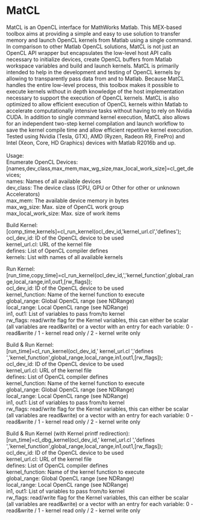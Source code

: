 # MatCL
MatCL is an OpenCL interface for MathWorks Matlab. This MEX-based toolbox aims at providing a simple and easy to use solution to transfer memory and launch OpenCL kernels from Matlab using a single command.
In comparison to other Matlab OpenCL solutions, MatCL is not just an OpenCL API wrapper but encapsulates the low-level host API calls necessary to initialize devices, create OpenCL buffers from Matlab workspace variables and build and launch kernels.
MatCL is primarily intended to help in the development and testing of OpenCL kernels by allowing to transparently pass data from and to Matlab. 
Because MatCL handles the entire low-level process, this toolbox makes it possible to execute kernels without in depth knowledge of the host implementation necessary to support the execution of OpenCL kernels.
MatCL is also optimized to allow efficient execution of OpenCL kernels within Matlab to accelerate computationally intensive tasks without having to rely on Nvidia CUDA. In addition to single command kernel execution, MatCL also allows for an independent two-step kernel compilation and launch workflow to save the kernel compile time and allow efficient repetitive kernel execution. 
<br>
Tested using Nvidia (Tesla, GTX), AMD (Ryzen, Radeon R9, FirePro) and Intel (Xeon, Core, HD Graphics) devices with Matlab R2016b and up.<br>
<br>
Usage:
<br>
Enumerate OpenCL Devices:<br/>
[names,dev_class,max_mem,max_wg_size,max_local_work_size]=cl_get_devices;<br/>
names: Names of all available devices<br/>
dev_class: The device class (CPU, GPU or Other for other or unknown Accelerators)<br/>
max_mem: The available device memory in bytes<br/>
max_wg_size: Max. size of OpenCL work group<br/>
max_local_work_size: Max. size of work items<br/>

Build Kernel:<br/>
[comp_time,kernels]=cl_run_kernel(ocl_dev_id,'kernel_url.cl','defines');<br/>
ocl_dev_id: ID of the OpenCL device to be used<br/>
kernel_url.cl: URL of the kernel file<br/>
defines: List of OpenCL compiler defines<br/>
kernels: List with names of all available kernels<br/>

Run Kernel:<br/>
[run_time,copy_time]=cl_run_kernel(ocl_dev_id,','kernel_function',global_range,local_range,in1,out1,[rw_flags]);<br/>
ocl_dev_id: ID of the OpenCL device to be used<br/>
kernel_function: Name of the kernel function to execute<br/>
global_range: Global OpenCL range (see NDRange)<br/>
local_range: Local OpenCL range (see NDRange)<br/>
in1, out1: List of variables to pass from/to kernel<br/>
rw_flags: read/write flag for the Kernel variables, this can either be scalar (all variables are read&write) or a vector with an entry for each variable: 0 - read&write / 1 - kernel read only / 2 - kernel write only<br/>

Build & Run Kernel:<br/>
[run_time]=cl_run_kernel(ocl_dev_id,' kernel_url.cl ','defines ','kernel_function',global_range,local_range,in1,out1,[rw_flags]);<br/>
ocl_dev_id: ID of the OpenCL device to be used<br/>
kernel_url.cl: URL of the kernel file<br/>
defines: List of OpenCL compiler defines<br/>
kernel_function: Name of the kernel function to execute<br/>
global_range: Global OpenCL range (see NDRange)<br/>
local_range: Local OpenCL range (see NDRange)<br/>
in1, out1: List of variables to pass from/to kernel<br/>
rw_flags: read/write flag for the Kernel variables, this can either be scalar (all variables are read&write) or a vector with an entry for each variable: 0 - read&write / 1 - kernel read only / 2 - kernel write only<br/>

Build & Run Kernel (with Kernel printf redirection):<br/>
[run_time]=cl_dbg_kernel(ocl_dev_id,' kernel_url.cl ','defines ','kernel_function',global_range,local_range,in1,out1,[rw_flags]);<br/>
ocl_dev_id: ID of the OpenCL device to be used<br/>
kernel_url.cl: URL of the kernel file<br/>
defines: List of OpenCL compiler defines<br/>
kernel_function: Name of the kernel function to execute<br/>
global_range: Global OpenCL range (see NDRange)<br/>
local_range: Local OpenCL range (see NDRange)<br/>
in1, out1: List of variables to pass from/to kernel<br/>
rw_flags: read/write flag for the Kernel variables, this can either be scalar (all variables are read&write) or a vector with an entry for each variable: 0 - read&write / 1 - kernel read only / 2 - kernel write only<br/>


